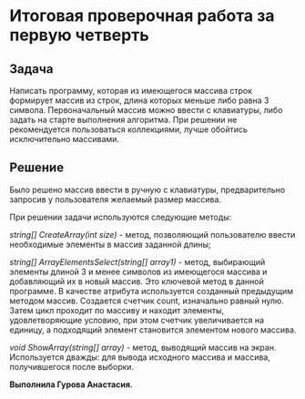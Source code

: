 # Итоговая проверочная работа за первую четверть

## Задача
Написать программу, которая из имеющегося массива строк формирует массив из строк, длина которых меньше либо равна 3 символа. Первоначальный массив можно ввести с клавиатуры, либо задать на старте выполнения алгоритма. При решении не рекомендуется пользоваться коллекциями, лучше обойтись исключительно массивами.

## Решение
Было решено массив ввести в ручную с клавиатуры, предварительно запросив у пользователя желаемый размер массива.

При решении задачи используются следующие методы:

*string[] CreateArray(int size)* - метод, позволяющий пользователю ввести необходимые элементы в массив заданной длины;

*string[] ArrayElementsSelect(string[] array1)* - метод, выбирающий элементы длиной 3 и менее символов из имеющегося массива и добавляющий их в новый массив.
Это ключевой метод в данной программе. В качестве атрибута используется созданный предыдущим методом массив. Создается счетчик count, изначально равный нулю. Затем цикл проходит по массиву и находит элементы, удовлетворяющие условию, при этом счетчик увеличивается на единицу, а подходящий элемент становится элементом нового массива.

*void ShowArray(string[] array)* - метод, выводящий массив на экран.
Используется дважды: для вывода исходного массива и массива, получившегося после выборки.

**Выполнила Гурова Анастасия.**
